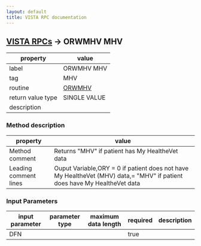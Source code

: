 ```yaml
---
layout: default
title: VISTA RPC documentation
---
```




## [VISTA RPCs](TableOfContent.md) &#8594; ORWMHV MHV 

 property | value 
--- | --- 
 label | ORWMHV MHV
 tag | MHV
 routine | [ORWMHV](http://code.osehra.org/dox/Routine_ORWMHV_source.html)
 return value type | SINGLE VALUE
 description | 


### Method description

 property | value 
--- | --- 
 Method comment | Returns "MHV" if patient has My HealtheVet data
 Leading comment lines | Ouput Variable,ORY = 0      if patient does not have My HealtheVet (MHV) data,= "MHV"  if patient does have My HealtheVet data   

### Input Parameters

| input parameter | parameter type | maximum data length | required | description | 
| --- | --- | --- | --- | --- | 
| DFN |  |  | true |  | 